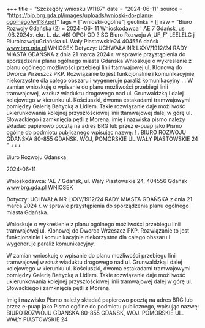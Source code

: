 +++
title = "Szczegóły wniosku W1187"
date = "2024-06-11"
source = "https://bip.brg.gda.pl/images/uploads/wnioski-do-planu-ogolnego/w1187.pdf"
tags = ["wnioski-ogolne"]
geolinks = []
raw = "Biuro Rozwojy Gdańska (2) = 2024 -06- 11 Wnioskodawca ' AE 7 Gdańsk, us .0B.2024:r. ekr. L. dz. 46) OPG) OD ? ŚG  Biuro Rozwoju  A_UF_F' LEELELC j RiurolozwojuGdańska ul. Wały Piastowskie24 404556 dańsk www.brg.gda.pl WNIOSEK Dotyczy: UCHWAŁA NR LXXV/1912/24 RADY MIASTA GDAŃSKA z dnia 21 marca 2024 r. w sprawie przystąpienia do sporządzenia planu ogólnego miasta Gdańska Wnioskuje o wykreślenie z planu ogólnego możliwości przebiegi linii ttamwajowej ul. Klonową do Dworca Wrzeszcz PKP. Rozwiązanie to jest funkcjonalnie i komunikacyjnie niekorzystne dla całego obszaru i wygeneruje paraliż komunikacyjny . : W zamian wnioskuję o wpisanie do planu możliwości przebiegi linii tramwajowej, wzdłuż wiaduktu drogowego nad ul. Grunwaldzką i dalej kolejowego w kierunku ul. Kościuszki, dwoma estakadami tramwajowymi pomiędzy Galerią Bałtycką a Lidlem. Takie rozwiązanie daje możliwość ukierunkowania kolejnej przyszłościowej linii ttamwajowej dalej w górę ul. Słowackiego i zamknięcia pętli z Moreną. imię i nazwiska pismo należy składać papierowo pocztą na adres BRG lub przez e-puap jako Pismo ogólne do podmiotu publicznego wpisując nazwę: ! . BIURO ROZWOJU GDAŃSKA 80-855 GDAŃSK. WOJ, POMORSKIE UL.WAŁY PIASTOWSKIE 24 "
+++

Biuro Rozwoju Gdańska

2024-06-11

Wnioskodawca: 'AE 7 Gdańsk, ul. Wały Piastowskie 24, 404556 Gdańsk
www.brg.gda.pl
WNIOSEK

Dotyczy: UCHWAŁA NR LXXV/1912/24 RADY MIASTA GDAŃSKA z dnia 21 marca 2024 r.
w sprawie przystąpienia do sporządzenia planu ogólnego miasta Gdańska.

Wnioskuje o wykreślenie z planu ogólnego możliwości przebiegu linii tramwajowej ul.
Klonowej do Dworca Wrzeszcz PKP. Rozwiązanie to jest funkcjonalnie i komunikacyjnie
niekorzystne dla całego obszaru i wygeneruje paraliż komunikacyjny.

W zamian wnioskuję o wpisanie do planu możliwości przebiegu linii tramwajowej
wzdłuż wiaduktu drogowego nad ul. Grunwaldzką i dalej kolejowego w kierunku ul.
Kościuszki, dwoma estakadami tramwajowymi pomiędzy Galerią Bałtycką a Lidlem. Takie
rozwiązanie daje możliwość ukierunkowania kolejnej przyszłościowej linii tramwajowej dalej
w górę ul. Słowackiego i zamknięcia pętli z Moreną.

Imię i nazwisko
Pismo należy składać papierowo pocztą na adres BRG lub przez e-puap jako Pismo ogólne do podmiotu publicznego, wpisując nazwę:
BIURO ROZWOJU GDAŃSKA 80-855 GDAŃSK, WOJ. POMORSKIE
UL. WAŁY PIASTOWSKIE 24


